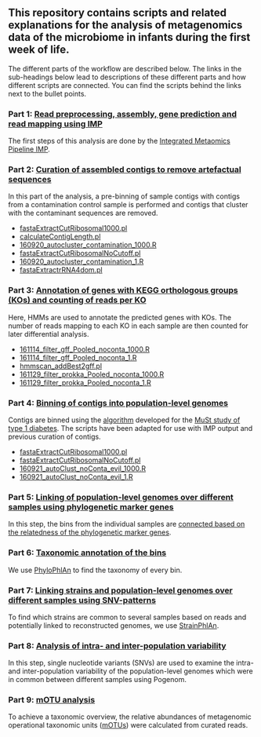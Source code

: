 ## This repository contains scripts and related explanations for the analysis of metagenomics data of the microbiome in infants during the first week of life.
The different parts of the workflow are described below. The links in the sub-headings below lead to descriptions of these different parts and how different scripts are connected. You can find the scripts behind the links next to the bullet points.

### Part 1: [Read preprocessing, assembly, gene prediction and read mapping using IMP](runIMP.md)
The first steps of this analysis are done by the [Integrated Metaomics Pipeline IMP](https://git-r3lab.uni.lu/IMP/IMP/). 

### Part 2: [Curation of assembled contigs to remove artefactual sequences](curation.md)
In this part of the analysis, a pre-binning of sample contigs with contigs from a contamination control sample is performed and contigs that cluster with the contaminant sequences are removed.
* [fastaExtractCutRibosomal1000.pl](fastaExtractCutRibosomal1000.pl)
* [calculateContigLength.pl](calculateContigLength.pl)
* [160920_autocluster_contamination_1000.R](160920_autocluster_contamination_1000.R)
* [fastaExtractCutRibosomalNoCutoff.pl](fastaExtractCutRibosomalNoCutoff.pl)
* [160920_autocluster_contamination_1.R](160920_autocluster_contamination_1.R)
* [fastaExtractrRNA4dom.pl](fastaExtractrRNA4dom.pl)

### Part 3: [Annotation of genes with KEGG orthologous groups (KOs) and counting of reads per KO](KOanalysis.md)
Here, HMMs are used to annotate the predicted genes with KOs. The number of reads mapping to each KO in each sample are then counted for later differential analysis.
* [161114_filter_gff_Pooled_noconta_1000.R](161114_filter_gff_Pooled_noconta_1000.R)
* [161114_filter_gff_Pooled_noconta_1.R](161114_filter_gff_Pooled_noconta_1.R)
* [hmmscan_addBest2gff.pl](hmmscan_addBest2gff.pl)
* [161129_filter_prokka_Pooled_noconta_1000.R](161129_filter_prokka_Pooled_noconta_1000.R)
* [161129_filter_prokka_Pooled_noconta_1.R](161129_filter_prokka_Pooled_noconta_1.R)

### Part 4: [Binning of contigs into population-level genomes](binning.md)
Contigs are binned using the [algorithm](https://git-r3lab.uni.lu/anna.buschart/MuStMultiomics/blob/master/automatic-clustering.md) developed for the [MuSt study of type 1 diabetes](https://git-r3lab.uni.lu/anna.buschart/MuStMultiomics/blob/master/automatic-clustering.md). The scripts have been adapted for use with IMP output and previous curation of contigs.
* [fastaExtractCutRibosomal1000.pl](fastaExtractCutRibosomal1000.pl)
* [fastaExtractCutRibosomalNoCutoff.pl](fastaExtractCutRibosomalNoCutoff.pl)
* [160921_autoClust_noConta_evil_1000.R](160921_autoClust_noConta_evil_1000.R)
* [160921_autoClust_noConta_evil_1.R](160921_autoClust_noConta_evil_1.R)

### Part 5: [Linking of population-level genomes over different samples using phylogenetic marker genes](https://git-r3lab.uni.lu/malte.herold/Linking_COSMIC_bins)
In this step, the bins from the individual samples are [connected based on the relatedness of the phylogenetic marker genes](https://git-r3lab.uni.lu/malte.herold/Linking_COSMIC_bins).

### Part 6: [Taxonomic annotation of the bins](phylophlan.md)
We use [PhyloPhlAn](https://huttenhower.sph.harvard.edu/phylophlan) to find the taxonomy of every bin.

### Part 7: [Linking strains and population-level genomes over different samples using SNV-patterns](strainphlan.md)
To find which strains are common to several samples based on reads and potentially linked to reconstructed genomes, we use [StrainPhlAn](http://segatalab.cibio.unitn.it/tools/strainphlan/).

### Part 8: [Analysis of intra- and inter-population variability](pogenom.md)
In this step, single nucleotide variants (SNVs) are used to examine the intra- and inter-population variability of the population-level genomes which were in common between different samples using Pogenom.

### Part 9: [mOTU analysis](mOTUs.md)
To achieve a taxonomic overview, the relative abundances of metagenomic operational taxonomic units ([mOTUs](http://www.bork.embl.de/software/mOTU/)) were calculated from curated reads.


